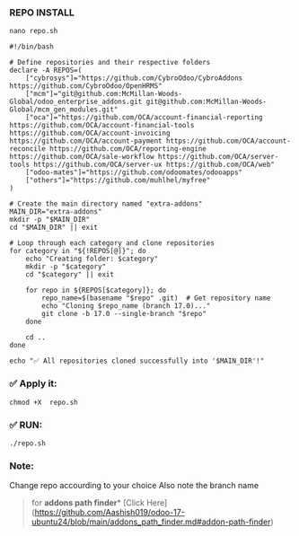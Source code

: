 
### REPO INSTALL

```
nano repo.sh
```

```
#!/bin/bash

# Define repositories and their respective folders
declare -A REPOS=(
    ["cybrosys"]="https://github.com/CybroOdoo/CybroAddons https://github.com/CybroOdoo/OpenHRMS"
    ["mcm"]="git@github.com:McMillan-Woods-Global/odoo_enterprise_addons.git git@github.com:McMillan-Woods-Global/mcm_gen_modules.git"
    ["oca"]="https://github.com/OCA/account-financial-reporting https://github.com/OCA/account-financial-tools https://github.com/OCA/account-invoicing https://github.com/OCA/account-payment https://github.com/OCA/account-reconcile https://github.com/OCA/reporting-engine https://github.com/OCA/sale-workflow https://github.com/OCA/server-tools https://github.com/OCA/server-ux https://github.com/OCA/web"
    ["odoo-mates"]="https://github.com/odoomates/odooapps"
    ["others"]="https://github.com/muhlhel/myfree"
)

# Create the main directory named "extra-addons"
MAIN_DIR="extra-addons"
mkdir -p "$MAIN_DIR"
cd "$MAIN_DIR" || exit

# Loop through each category and clone repositories
for category in "${!REPOS[@]}"; do
    echo "Creating folder: $category"
    mkdir -p "$category"
    cd "$category" || exit

    for repo in ${REPOS[$category]}; do
        repo_name=$(basename "$repo" .git)  # Get repository name
        echo "Cloning $repo_name (branch 17.0)..."
        git clone -b 17.0 --single-branch "$repo"
    done

    cd ..
done

echo "✅ All repositories cloned successfully into '$MAIN_DIR'!"
```
### ✅ Apply it:

```
chmod +X  repo.sh
```
### ✅ RUN:

```
./repo.sh
```

### Note: 
Change repo accourding to your choice 
Also note the branch name

> for **addons path finder*** [Click Here] (https://github.com/Aashish019/odoo-17-ubuntu24/blob/main/addons_path_finder.md#addon-path-finder)



